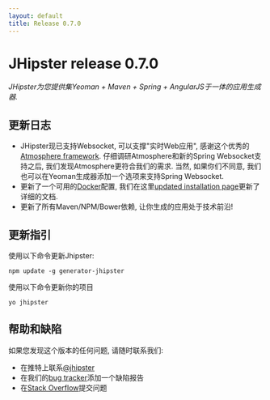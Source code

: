 ```yaml
---
layout: default
title: Release 0.7.0
---
```


JHipster release 0.7.0
==================

*JHipster为您提供集Yeoman + Maven + Spring + AngularJS于一体的应用生成器.*

更新日志
----------

- JHipster现已支持Websocket, 可以支撑"实时Web应用", 感谢这个优秀的[Atmosphere framework](http://async-io.org/). 仔细调研Atmosphere和新的Spring Websocket支持之后, 我们发现Atmosphere更符合我们的需求. 当然, 如果你们不同意, 我们也可以在Yeoman生成器添加一个选项来支持Spring Websocket.
- 更新了一个可用的[Docker](https://www.docker.io/)配置, 我们在这里[updated installation page](/installation/)更新了详细的文档.
- 更新了所有Maven/NPM/Bower依赖, 让你生成的应用处于技术前沿!

更新指引
------------

使用以下命令更新Jhipster:

```
npm update -g generator-jhipster
```

使用以下命令更新你的项目

```
yo jhipster
```

帮助和缺陷
--------------

如果您发现这个版本的任何问题, 请随时联系我们:

- 在推特上联系[@jhipster](https://twitter.com/jhipster)
- 在我们的[bug tracker](https://github.com/jhipster/generator-jhipster/issues?state=open)添加一个缺陷报告
- 在[Stack Overflow](http://stackoverflow.com/tags/jhipster/info)提交问题
